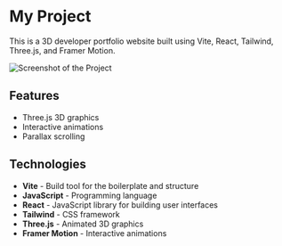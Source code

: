 # My Project

This is a 3D developer portfolio website built using Vite, React, Tailwind, Three.js, and Framer Motion.

![Screenshot of the Project](assets/screenshot.png)

## Features

- Three.js 3D graphics
- Interactive animations
- Parallax scrolling

## Technologies

- **Vite** - Build tool for the boilerplate and structure
- **JavaScript** - Programming language
- **React** - JavaScript library for building user interfaces
- **Tailwind** - CSS framework
- **Three.js** - Animated 3D graphics
- **Framer Motion** - Interactive animations
